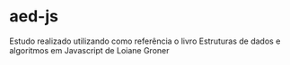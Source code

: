 # aed-js
Estudo realizado utilizando como referência o livro Estruturas de dados e algoritmos em Javascript de Loiane Groner
